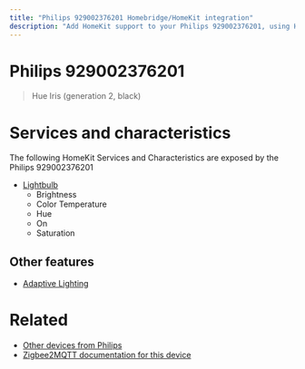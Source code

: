 ```yaml
---
title: "Philips 929002376201 Homebridge/HomeKit integration"
description: "Add HomeKit support to your Philips 929002376201, using Homebridge, Zigbee2MQTT and homebridge-z2m."
---
```

<!---
This file has been GENERATED using src/docgen/docgen.ts
DO NOT EDIT THIS FILE MANUALLY!
-->
# Philips 929002376201
> Hue Iris (generation 2, black)


# Services and characteristics
The following HomeKit Services and Characteristics are exposed by
the Philips 929002376201

* [Lightbulb](../../light.md)
  * Brightness
  * Color Temperature
  * Hue
  * On
  * Saturation


## Other features
* [Adaptive Lighting](../../light.md)


# Related
* [Other devices from Philips](../index.md#philips)
* [Zigbee2MQTT documentation for this device](https://www.zigbee2mqtt.io/devices/929002376201.html)